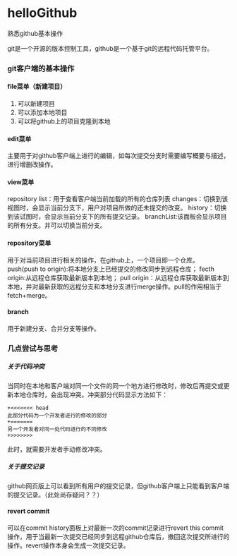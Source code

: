 # helloGithub
熟悉github基本操作

git是一个开源的版本控制工具，github是一个基于git的远程代码托管平台。


### git客户端的基本操作
#### file菜单（新建项目）
1. 可以新建项目
2. 可以添加本地项目
3. 可以将github上的项目克隆到本地

#### edit菜单
主要用于对github客户端上进行的编辑，如每次提交分支时需要编写概要与描述，进行增删改操作。

#### view菜单
repository list：用于查看客户端当前加载的所有的仓库列表
changes：切换到该视图时，会显示当前分支下，用户对项目所做的还未提交的改变。
history：切换到该试图时，会显示当前分支下的所有提交记录。
branchList:该面板会显示项目的所有分支。并可以切换当前分支。

#### repository菜单
用于对当前项目进行相关的操作，在github上，一个项目即一个仓库。
push(push to origin):将本地分支上已经提交的修改同步到远程仓库；
fecth origin:从远程仓库获取最新版本到本地；
pull origin：从远程仓库获取最新版本到本地，并对最新获取的远程分支和本地分支进行merge操作。pull的作用相当于fetch+merge。

#### branch
用于新建分支、合并分支等操作。

### 几点尝试与思考

##### 关于代码冲突
当同时在本地和客户端对同一个文件的同一个地方进行修改时，修改后再提交或更新本地仓库时，会出现冲突。冲突部分代码显示方法如下：
```
+<<<<<<< head
此部分代码为一个开发者进行的修改的部分
+=======
另一个开发者对同一处代码进行的不同修改
+>>>>>>>
```
此时，就需要开发者手动修改冲突。

##### 关于提交记录

github网页版上可以看到所有用户的提交记录，但github客户端上只能看到客户端的提交记录。（此处尚存疑问？？）

#### revert commit
可以在commit history面板上对最新一次的commit记录进行revert this commit操作，用于当最新一次提交已经同步到远程github仓库后，撤回这次提交所进行的操作。revert操作本身会生成一次提交记录。